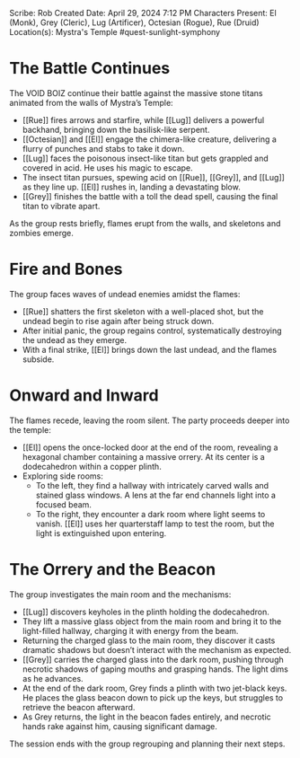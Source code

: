 Scribe: Rob
Created Date: April 29, 2024 7:12 PM
Characters Present: El (Monk), Grey (Cleric), Lug (Artificer), Octesian (Rogue), Rue (Druid)
Location(s): Mystra's Temple
#quest-sunlight-symphony
# The Battle Continues
The VOID BOIZ continue their battle against the massive stone titans animated from the walls of Mystra’s Temple:
* [[Rue]] fires arrows and starfire, while [[Lug]] delivers a powerful backhand, bringing down the basilisk-like serpent.
* [[Octesian]] and [[El]] engage the chimera-like creature, delivering a flurry of punches and stabs to take it down.
* [[Lug]] faces the poisonous insect-like titan but gets grappled and covered in acid. He uses his magic to escape.
* The insect titan pursues, spewing acid on [[Rue]], [[Grey]], and [[Lug]] as they line up. [[El]] rushes in, landing a devastating blow.
* [[Grey]] finishes the battle with a toll the dead spell, causing the final titan to vibrate apart.

As the group rests briefly, flames erupt from the walls, and skeletons and zombies emerge.
# Fire and Bones
The group faces waves of undead enemies amidst the flames:
* [[Rue]] shatters the first skeleton with a well-placed shot, but the undead begin to rise again after being struck down.
* After initial panic, the group regains control, systematically destroying the undead as they emerge.
* With a final strike, [[El]] brings down the last undead, and the flames subside.
# Onward and Inward
The flames recede, leaving the room silent. The party proceeds deeper into the temple:
* [[El]] opens the once-locked door at the end of the room, revealing a hexagonal chamber containing a massive orrery. At its center is a dodecahedron within a copper plinth.
* Exploring side rooms:
    * To the left, they find a hallway with intricately carved walls and stained glass windows. A lens at the far end channels light into a focused beam.
    * To the right, they encounter a dark room where light seems to vanish. [[El]] uses her quarterstaff lamp to test the room, but the light is extinguished upon entering.
# The Orrery and the Beacon
The group investigates the main room and the mechanisms:
* [[Lug]] discovers keyholes in the plinth holding the dodecahedron.
* They lift a massive glass object from the main room and bring it to the light-filled hallway, charging it with energy from the beam.
* Returning the charged glass to the main room, they discover it casts dramatic shadows but doesn’t interact with the mechanism as expected.
* [[Grey]] carries the charged glass into the dark room, pushing through necrotic shadows of gaping mouths and grasping hands. The light dims as he advances.
* At the end of the dark room, Grey finds a plinth with two jet-black keys. He places the glass beacon down to pick up the keys, but struggles to retrieve the beacon afterward.
* As Grey returns, the light in the beacon fades entirely, and necrotic hands rake against him, causing significant damage.

The session ends with the group regrouping and planning their next steps.
